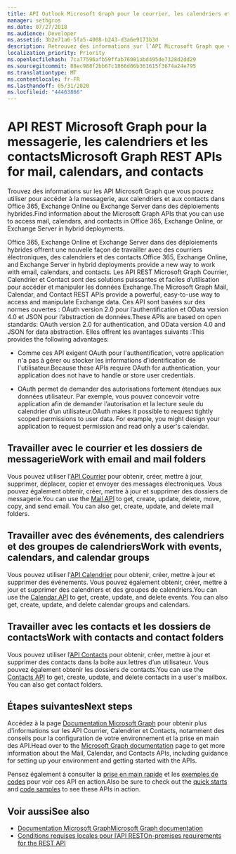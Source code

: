 ```yaml
---
title: API Outlook Microsoft Graph pour le courrier, les calendriers et les contacts
manager: sethgros
ms.date: 07/27/2018
ms.audience: Developer
ms.assetid: 3b2e71a6-5fa5-4008-b243-d3a6e9173b3d
description: Retrouvez des informations sur l’API Microsoft Graph que vous pouvez utiliser pour accéder aux messages, aux calendriers et aux contacts dans Office 365 ou Exchange Online.
localization_priority: Priority
ms.openlocfilehash: 7ca77596afb59ffab76001abd495de7328d2dd29
ms.sourcegitcommit: 88ec988f2bb67c1866d06b361615f3674a24e795
ms.translationtype: MT
ms.contentlocale: fr-FR
ms.lasthandoff: 05/31/2020
ms.locfileid: "44463866"
---
```

# <a name="microsoft-graph-rest-apis-for-mail-calendars-and-contacts"></a><span data-ttu-id="76e05-103">API REST Microsoft Graph pour la messagerie, les calendriers et les contacts</span><span class="sxs-lookup"><span data-stu-id="76e05-103">Microsoft Graph REST APIs for mail, calendars, and contacts</span></span>

<span data-ttu-id="76e05-104">Trouvez des informations sur les API Microsoft Graph que vous pouvez utiliser pour accéder à la messagerie, aux calendriers et aux contacts dans Office 365, Exchange Online ou Exchange Server dans des déploiements hybrides.</span><span class="sxs-lookup"><span data-stu-id="76e05-104">Find information about the Microsoft Graph APIs that you can use to access mail, calendars, and contacts in Office 365, Exchange Online, or Exchange Server in hybrid deployments.</span></span>

<span data-ttu-id="76e05-105">Office 365, Exchange Online et Exchange Server dans des déploiements hybrides offrent une nouvelle façon de travailler avec des courriers électroniques, des calendriers et des contacts.</span><span class="sxs-lookup"><span data-stu-id="76e05-105">Office 365, Exchange Online, and Exchange Server in hybrid deployments provide a new way to work with email, calendars, and contacts.</span></span> <span data-ttu-id="76e05-106">Les API REST Microsoft Graph Courrier, Calendrier et Contact sont des solutions puissantes et faciles d’utilisation pour accéder et manipuler les données Exchange.</span><span class="sxs-lookup"><span data-stu-id="76e05-106">The Microsoft Graph Mail, Calendar, and Contact REST APIs provide a powerful, easy-to-use way to access and manipulate Exchange data.</span></span> <span data-ttu-id="76e05-107">Ces API sont basées sur des normes ouvertes : OAuth version 2.0 pour l’authentification et OData version 4.0 et JSON pour l’abstraction de données.</span><span class="sxs-lookup"><span data-stu-id="76e05-107">These APIs are based on open standards: OAuth version 2.0 for authentication, and OData version 4.0 and JSON for data abstraction.</span></span> <span data-ttu-id="76e05-108">Elles offrent les avantages suivants :</span><span class="sxs-lookup"><span data-stu-id="76e05-108">This provides the following advantages:</span></span>

- <span data-ttu-id="76e05-109">Comme ces API exigent OAuth pour l'authentification, votre application n'a pas à gérer ou stocker les informations d'identification de l'utilisateur.</span><span class="sxs-lookup"><span data-stu-id="76e05-109">Because these APIs require OAuth for authentication, your application does not have to handle or store user credentials.</span></span>

- <span data-ttu-id="76e05-p102">OAuth permet de demander des autorisations fortement étendues aux données utilisateur. Par exemple, vous pouvez concevoir votre application afin de demander l’autorisation et la lecture seule du calendrier d’un utilisateur.</span><span class="sxs-lookup"><span data-stu-id="76e05-p102">OAuth makes it possible to request tightly scoped permissions to user data. For example, you might design your application to request permission and read only a user's calendar.</span></span>

## <a name="work-with-email-and-mail-folders"></a><span data-ttu-id="76e05-112">Travailler avec le courrier et les dossiers de messagerie</span><span class="sxs-lookup"><span data-stu-id="76e05-112">Work with email and mail folders</span></span>

<span data-ttu-id="76e05-p103">Vous pouvez utiliser l'[API Courrier](https://developer.microsoft.com/graph/docs/concepts/outlook-mail-concept-overview) pour obtenir, créer, mettre à jour, supprimer, déplacer, copier et envoyer des messages électroniques. Vous pouvez également obtenir, créer, mettre à jour et supprimer des dossiers de messagerie.</span><span class="sxs-lookup"><span data-stu-id="76e05-p103">You can use the [Mail API](https://developer.microsoft.com/graph/docs/concepts/outlook-mail-concept-overview) to get, create, update, delete, move, copy, and send email. You can also get, create, update, and delete mail folders.</span></span> 
  
## <a name="work-with-events-calendars-and-calendar-groups"></a><span data-ttu-id="76e05-115">Travailler avec des événements, des calendriers et des groupes de calendriers</span><span class="sxs-lookup"><span data-stu-id="76e05-115">Work with events, calendars, and calendar groups</span></span>

<span data-ttu-id="76e05-p104">Vous pouvez utiliser l'[API Calendrier](https://developer.microsoft.com/graph/docs/concepts/outlook-calendar-concept-overview) pour obtenir, créer, mettre à jour et supprimer des événements. Vous pouvez également obtenir, créer, mettre à jour et supprimer des calendriers et des groupes de calendriers.</span><span class="sxs-lookup"><span data-stu-id="76e05-p104">You can use the [Calendar API](https://developer.microsoft.com/graph/docs/concepts/outlook-calendar-concept-overview) to get, create, update, and delete events. You can also get, create, update, and delete calendar groups and calendars.</span></span> 
  
## <a name="work-with-contacts-and-contact-folders"></a><span data-ttu-id="76e05-118">Travailler avec les contacts et les dossiers de contacts</span><span class="sxs-lookup"><span data-stu-id="76e05-118">Work with contacts and contact folders</span></span>

<span data-ttu-id="76e05-p105">Vous pouvez utiliser l’[API Contacts](https://developer.microsoft.com/graph/docs/concepts/outlook-contacts-concept-overview) pour obtenir, créer, mettre à jour et supprimer des contacts dans la boîte aux lettres d’un utilisateur. Vous pouvez également obtenir les dossiers de contacts.</span><span class="sxs-lookup"><span data-stu-id="76e05-p105">You can use the [Contacts API](https://developer.microsoft.com/graph/docs/concepts/outlook-contacts-concept-overview) to get, create, update, and delete contacts in a user's mailbox. You can also get contact folders.</span></span> 
  
## <a name="next-steps"></a><span data-ttu-id="76e05-121">Étapes suivantes</span><span class="sxs-lookup"><span data-stu-id="76e05-121">Next steps</span></span>

<span data-ttu-id="76e05-122">Accédez à la page [Documentation Microsoft Graph](https://developer.microsoft.com/graph/docs/concepts/overview) pour obtenir plus d'informations sur les API Courrier, Calendrier et Contacts, notamment des conseils pour la configuration de votre environnement et la prise en main des API.</span><span class="sxs-lookup"><span data-stu-id="76e05-122">Head over to the [Microsoft Graph documentation](https://developer.microsoft.com/graph/docs/concepts/overview) page to get more information about the Mail, Calendar, and Contacts APIs, including guidance for setting up your environment and getting started with the APIs.</span></span> 

<span data-ttu-id="76e05-123">Pensez également à consulter la [prise en main rapide](https://developer.microsoft.com/graph/quick-start) et les [exemples de codes](https://developer.microsoft.com/office/gallery/?filterBy=Samples,Microsoft%20Graph) pour voir ces API en action.</span><span class="sxs-lookup"><span data-stu-id="76e05-123">Also be sure to check out the [quick starts](https://developer.microsoft.com/graph/quick-start) and [code samples](https://developer.microsoft.com/office/gallery/?filterBy=Samples,Microsoft%20Graph) to see these APIs in action.</span></span> 
  
## <a name="see-also"></a><span data-ttu-id="76e05-124">Voir aussi</span><span class="sxs-lookup"><span data-stu-id="76e05-124">See also</span></span>

- [<span data-ttu-id="76e05-125">Documentation Microsoft Graph</span><span class="sxs-lookup"><span data-stu-id="76e05-125">Microsoft Graph documentation</span></span>](https://developer.microsoft.com/graph/docs/concepts/overview)   
- [<span data-ttu-id="76e05-126">Conditions requises locales pour l’API REST</span><span class="sxs-lookup"><span data-stu-id="76e05-126">On-premises requirements for the REST API</span></span>](https://blogs.technet.microsoft.com/exchange/2016/09/26/on-premises-architectural-requirements-for-the-rest-api)   

